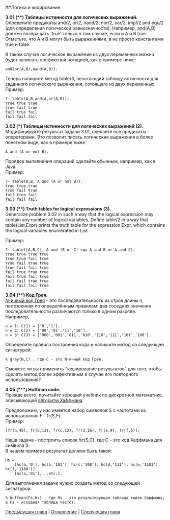 ##Логика и кодирование  

**3.01 (\*\*) Таблицы истинности для логических выражений.**  
Определите предикаты and/2, or/2, nand/2, nor/2, xor/2, impl/2 and equ/2 (для определения логической равнозначности), 
Например, and(A,B) должен возвращать 'true' только в том случае, если и A и B true. 
Отметьте, что A и B могут быть выражениями, а не просто константами true и false.  
  
В таком случае логическое выражение из двух переменных можно будет записать префиксной нотацией, как в примере ниже: 

    and(or(A,B),nand(A,B)).  
  
Теперь напишите метод table/3, печатающий таблицу истинности для заданного логического выражения, сотоящего из двух переменных.    
Пример:

    ?- table(A,B,and(A,or(A,B))).
    true true true
    true fail true
    fail true fail
    fail fail fail


**3.02 (\*) Таблицы истинности для логических выражений (2).**  
Модифицируйте результат задачи 3.01, сделайте все предикаты операторами. 
Это позволит писать логические выражения в более понятном виде, как в примере ниже: 

    A and (A or not B). 

Порядок выполнения операций сделайте обычным, например, как в Java.  
Пример:

    ?- table(A,B, A and (A or not B)).
    true true true
    true fail true
    fail true fail
    fail fail fail


**3.03 (\*\*) Truth tables for logical expressions (3).**  
Generalize problem 3.02 in such a way that the logical expression may contain any number of logical variables. 
Define table/2 in a way that table(List,Expr) prints the truth table for the expression Expr, 
which contains the logical variables enumerated in List.

Пример:

    ?- table([A,B,C], A and (B or C) equ A and B or A and C).
    true true true true
    true true fail true
    true fail true true
    true fail fail true
    fail true true true
    fail true fail true
    fail fail true true
    fail fail fail true


**3.04 (\*\*) Код Грея.**  
[N-ичный код Грея](http://en.wikipedia.org/wiki/Gray_code) - это последовательность из строк длины n, построенная по определённым правилам: 
два соседних значения последовательности различаются только в одном разряде.  
Например,
    
    n = 1: C(1) = ['0','1'].
    n = 2: C(2) = ['00','01','11','10'].
    n = 3: C(3) = ['000','001','011','010','110','111','101','100'].

Определите правила построения кода и напишите метод со следующей сигнатурой:

    % gray(N,C) , где C - это N-ичный код Грея.

Сможете ли вы применить "кеширование результатов" для того, чтобы сделать метод более эффективным в случае его повторного использования?  

**3.05 (\*\*\*) Huffman code.**  
Прежде всего, почитайте хороший учебник по дискретной математике, описывающий [алгоритм Хаффмана](http://en.wikipedia.org/wiki/Huffman_coding).  

Предположим, у нас имеется набор символов S с частотами из использования F - fr(S,F).  
Пример:
 
    [fr(a,45), fr(b,13), fr(c,12), fr(d,16), fr(e,9), fr(f,5)]. 
    
Наша задача - построить список hc(S,C), где C - это код Хаффмана для символа S.  
В нашем примере результат должен быть такой:

    Hs = 
        [hc(a,'0'), hc(b,'101'), hc(c,'100'), hc(d,'111'), hc(e,'1101'), hc(f,'1100')] 
        [hc(a,'01'),...etc.].
         
Для выполнения задачи нужно создать метод со следующей сигнатурой:  

    % huffman(Fs,Hs) , где Hs - это результирующая таблица кодов Хаффмана, а Fs - исходная таблица частот.  

[Предыдущая глава](arithmetic.md) | [Оглавление](README.md) | [Следующая глава](binarytrees.md)